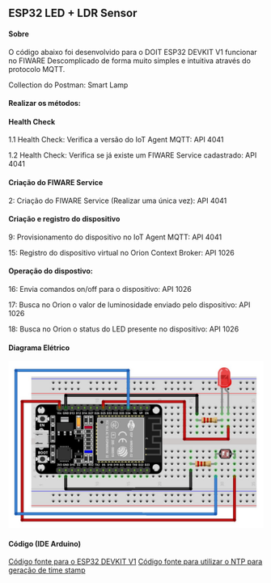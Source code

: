 ## ESP32 LED + LDR Sensor
#### Sobre

O código abaixo foi desenvolvido para o DOIT ESP32 DEVKIT V1 funcionar no FIWARE Descomplicado de forma muito simples e intuitiva através do protocolo MQTT. 

Collection do Postman: Smart Lamp

#### Realizar os métodos:

#### Health Check

1.1 Health Check: Verifica a versão do IoT Agent MQTT: API 4041

1.2 Health Check: Verifica se já existe um FIWARE Service cadastrado: API 4041

#### Criação do FIWARE Service

2: Criação do FIWARE Service (Realizar uma única vez): API 4041

#### Criação e registro do dispositivo

9: Provisionamento do dispositivo no IoT Agent MQTT: API 4041

15: Registro do dispositivo virtual no Orion Context Broker: API 1026

#### Operação do dispostivo:

16: Envia comandos on/off para o dispositivo: API 1026

17: Busca no Orion o valor de luminosidade enviado pelo dispositivo: API 1026

18: Busca no Orion o status do LED presente no dispositivo: API 1026

#### Diagrama Elétrico

![](esp_32_ldr.jpg)

#### Código (IDE Arduino)

<a href="fiware_ngsi_mqtt_esp32.ino"> Código fonte para o ESP32 DEVKIT V1</a>
<a href="esp32_ntp.ino"> Código fonte para utilizar o NTP para geração de time stamp</a>

